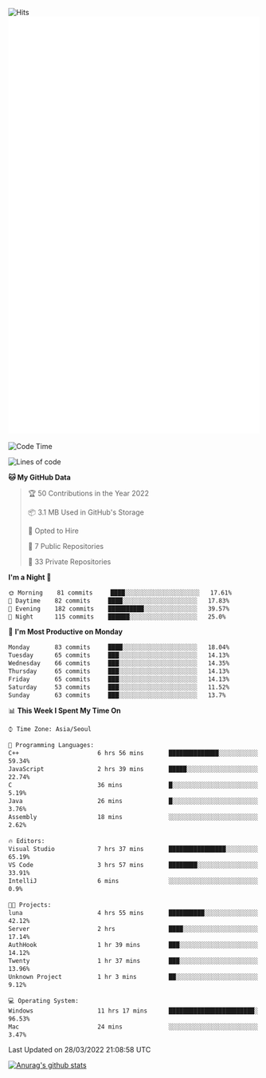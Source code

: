 ![Hits](https://hits.seeyoufarm.com/api/count/incr/badge.svg?url=https%3A%2F%2Fgithub.com%2Fkokose1234&count_bg=%2379C83D&title_bg=%23555555&icon=apple.svg&icon_color=%23E7E7E7&title=hits&edge_flat=false)
<br/>
![Metrics](https://github.com/kokose1234/kokose1234/blob/main/github-metrics.svg)

<!--START_SECTION:waka-->
![Code Time](http://img.shields.io/badge/Code%20Time-607%20hrs%201%20min-blue)

![Lines of code](https://img.shields.io/badge/From%20Hello%20World%20I%27ve%20Written-2%20Million%20lines%20of%20code-blue)

**🐱 My GitHub Data** 

> 🏆 50 Contributions in the Year 2022
 > 
> 📦 3.1 MB Used in GitHub's Storage 
 > 
> 💼 Opted to Hire
 > 
> 📜 7 Public Repositories 
 > 
> 🔑 33 Private Repositories  
 > 
**I'm a Night 🦉** 

```text
🌞 Morning    81 commits     ████░░░░░░░░░░░░░░░░░░░░░   17.61% 
🌆 Daytime    82 commits     ████░░░░░░░░░░░░░░░░░░░░░   17.83% 
🌃 Evening    182 commits    ██████████░░░░░░░░░░░░░░░   39.57% 
🌙 Night      115 commits    ██████░░░░░░░░░░░░░░░░░░░   25.0%

```
📅 **I'm Most Productive on Monday** 

```text
Monday       83 commits     ████░░░░░░░░░░░░░░░░░░░░░   18.04% 
Tuesday      65 commits     ███░░░░░░░░░░░░░░░░░░░░░░   14.13% 
Wednesday    66 commits     ███░░░░░░░░░░░░░░░░░░░░░░   14.35% 
Thursday     65 commits     ███░░░░░░░░░░░░░░░░░░░░░░   14.13% 
Friday       65 commits     ███░░░░░░░░░░░░░░░░░░░░░░   14.13% 
Saturday     53 commits     ███░░░░░░░░░░░░░░░░░░░░░░   11.52% 
Sunday       63 commits     ███░░░░░░░░░░░░░░░░░░░░░░   13.7%

```


📊 **This Week I Spent My Time On** 

```text
⌚︎ Time Zone: Asia/Seoul

💬 Programming Languages: 
C++                      6 hrs 56 mins       ██████████████░░░░░░░░░░░   59.34% 
JavaScript               2 hrs 39 mins       █████░░░░░░░░░░░░░░░░░░░░   22.74% 
C                        36 mins             █░░░░░░░░░░░░░░░░░░░░░░░░   5.19% 
Java                     26 mins             █░░░░░░░░░░░░░░░░░░░░░░░░   3.76% 
Assembly                 18 mins             ░░░░░░░░░░░░░░░░░░░░░░░░░   2.62%

🔥 Editors: 
Visual Studio            7 hrs 37 mins       ████████████████░░░░░░░░░   65.19% 
VS Code                  3 hrs 57 mins       ████████░░░░░░░░░░░░░░░░░   33.91% 
IntelliJ                 6 mins              ░░░░░░░░░░░░░░░░░░░░░░░░░   0.9%

🐱‍💻 Projects: 
luna                     4 hrs 55 mins       ██████████░░░░░░░░░░░░░░░   42.12% 
Server                   2 hrs               ████░░░░░░░░░░░░░░░░░░░░░   17.14% 
AuthHook                 1 hr 39 mins        ███░░░░░░░░░░░░░░░░░░░░░░   14.12% 
Twenty                   1 hr 37 mins        ███░░░░░░░░░░░░░░░░░░░░░░   13.96% 
Unknown Project          1 hr 3 mins         ██░░░░░░░░░░░░░░░░░░░░░░░   9.12%

💻 Operating System: 
Windows                  11 hrs 17 mins      ████████████████████████░   96.53% 
Mac                      24 mins             ░░░░░░░░░░░░░░░░░░░░░░░░░   3.47%

```


 Last Updated on 28/03/2022 21:08:58 UTC
<!--END_SECTION:waka-->

[![Anurag's github stats](https://github-readme-stats.vercel.app/api?username=kokose1234&theme=dracula)](https://github.com/anuraghazra/github-readme-stats)



	
